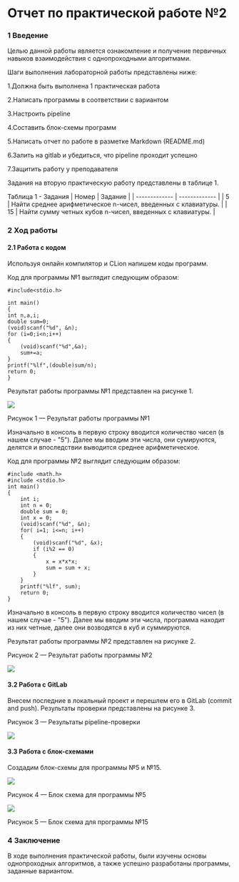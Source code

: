 # Отчет по практической работе №2
### 1 Введение
Целью данной работы является ознакомление и получение первичных навыков взаимодействия с однопроходными алгоритмами.

Шаги выполнения лабораторной работы представлены ниже:

1.Должна быть выполнена 1 практическая работа

2.Написать программы в соответствии с вариантом

3.Настроить pipeline

4.Составить блок-схемы программ

5.Написать отчет по работе в разметке Markdown (README.md)

6.Залить на gitlab и убедиться, что pipeline проходит успешно

7.Защитить работу у преподавателя

Задания на вторую практическую работу представлены в таблице 1.

Таблица 1 - Задания
| Номер | Задание |
| ------------- | ------------- |
|  5  | Найти среднее арифметическое n-чисел, введенных с клавиатуры.  |
| 15  | Найти сумму четных кубов n-чисел, введенных с клавиатуры. |

### 2 Ход работы
#### 2.1 Работа с кодом
Используя онлайн компилятор и CLion напишем коды программ.

Код для программы №1 выглядит следующим образом:
```с
#include<stdio.h>

int main()
{
int n,a,i;
double sum=0;
(void)scanf("%d", &n);
for (i=0;i<n;i++)
{
    (void)scanf("%d",&a);
    sum+=a;
}
printf("%lf",(double)sum/n);
return 0;
}
```
Результат работы программы №1 представлен на рисунке 1.

![](https://sun9-18.userapi.com/impf/5L1FTdM0pxJF9AMado5taJS8tNirnGuI6WYIig/dR3ofBqPSNI.jpg?size=403x201&quality=96&sign=99843129cf226e47ce74c0764a9a643a&type=album)

Рисунок 1 — Результат работы программы №1

Изначально в консоль в первую строку вводится количество чисел (в нашем случае - "5"). Далее мы вводим эти числа, они сумируются, делятся и впоследствии выводится среднее арифметическое. 

Код для программы №2 выглядит следующим образом:
```с
#include <math.h>
#include <stdio.h>
int main()
{
    int i;
    int n = 0;
    double sum = 0;
    int x = 0;
    (void)scanf("%d", &n);
    for( i=1; i<=n; i++)
    {
        (void)scanf("%d", &x);
        if (i%2 == 0)
        {
            x = x*x*x;
            sum = sum + x;
        }
    }
    printf("%lf", sum);
    return 0;
}
```
Изначально в консоль в первую строку вводится количество чисел (в нашем случае - "5"). Далее мы вводим эти числа, программа находит из них четные, далее они возводятся в куб и суммируются.

Результат работы программы №2 представлен на рисунке 2.

Рисунок 2 — Результат работы программы №2

![](https://sun9-71.userapi.com/impf/yXl-x0apVm2BLTA9bI87sqTg0A4Bb6XEOShj_Q/9M_xhpw_uj0.jpg?size=496x201&quality=96&sign=86f776076aba744a8b27d48acd665a94&type=album)


#### 3.2 Работа с GitLab

Внесем последние в локальный проект и перешлем его в GitLab (commit and push).
Результаты проверки представлены на рисунке 3.

Рисунок 3 — Результаты pipeline-проверки

![](https://sun9-64.userapi.com/impf/32Ltvmvni2s7MUTP5hY5KBzU7RiFm3r5grzyVw/dsECkgb7CWg.jpg?size=483x378&quality=96&sign=89a2eb86f06fe0cd5710c432f61fb1aa&type=album)

#### 3.3 Работа с блок-схемами
Создадим блок-схемы для программы №5 и №15.



![](https://sun9-74.userapi.com/impf/DltD5BB9IRWgLbr5Y8s2aqDk3G_u8eeV0MR7rw/_uK26j3_5GM.jpg?size=161x807&quality=96&sign=c8a137f2d3f6c18b8b0551f03b964653&type=album)

Рисунок 4 — Блок схема для программы №5


![](https://sun9-40.userapi.com/impf/qYIxfz9H6nT9x6TcFLPJjzjIEL3vRNWlOOahKQ/LzME0snymQE.jpg?size=198x932&quality=96&sign=678bc550f38bbc912362763c35c9c45c&type=album)

Рисунок 5 — Блок схема для программы №15
### 4 Заключение
В ходе выполнения практической работы, были изучены основы однопроходных алгоритмов, а также успешно разработаны программы, заданные вариантом.


